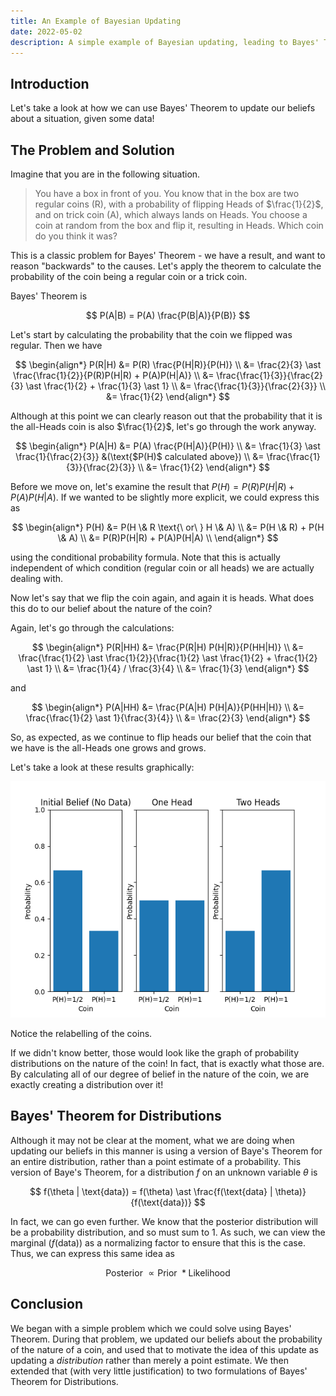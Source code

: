 ```yaml
---
title: An Example of Bayesian Updating
date: 2022-05-02
description: A simple example of Bayesian updating, leading to Bayes' Theorem for distributions
---
```


## Introduction

Let's take a look at how we can use Bayes' Theorem to update our beliefs about a situation, given some data!

## The Problem and Solution

Imagine that you are in the following situation.

> You have a box in front of you. You know that in the box are two regular coins (R), with a probability of flipping Heads of $\frac{1}{2}$, and on trick coin (A), which always lands on Heads. You choose a coin at random from the box and flip it, resulting in Heads. Which coin do you think it was?

This is a classic problem for Bayes' Theorem - we have a result, and want to reason "backwards" to the causes. Let's apply the theorem to calculate the probability of the coin being a regular coin or a trick coin.

Bayes' Theorem is

$$
P(A|B) = P(A) \frac{P(B|A)}{P(B)}
$$

Let's start by calculating the probability that the coin we flipped was regular. Then we have

$$
\begin{align*}
P(R|H) &= P(R) \frac{P(H|R)}{P(H)} \\
		&= \frac{2}{3} \ast \frac{\frac{1}{2}}{P(R)P(H|R) + P(A)P(H|A)} \\
		&= \frac{\frac{1}{3}}{\frac{2}{3} \ast \frac{1}{2} + \frac{1}{3} \ast 1} \\
		&= \frac{\frac{1}{3}}{\frac{2}{3}} \\
		&= \frac{1}{2}
\end{align*}
$$

Although at this point we can clearly reason out that the probability that it is the all-Heads coin is also $\frac{1}{2}$, let's go through the work anyway.

$$
\begin{align*}
P(A|H) &= P(A) \frac{P(H|A)}{P(H)} \\
		&= \frac{1}{3} \ast \frac{1}{\frac{2}{3}} &(\text{$P(H)$ calculated above}) \\
		&= \frac{\frac{1}{3}}{\frac{2}{3}} \\
		&= \frac{1}{2}
\end{align*}
$$

Before we move on, let's examine the result that $P(H) = P(R)P(H|R) + P(A)P(H|A)$. If we wanted to be slightly more explicit, we could express this as

$$
\begin{align*}
P(H) &= P(H \& R \text{\ or\ } H \& A) \\
	&= P(H \& R) + P(H \& A) \\
	&= P(R)P(H|R) + P(A)P(H|A) \\
\end{align*}
$$

using the conditional probability formula. Note that this is actually independent of which condition (regular coin or all heads) we are actually dealing with.

Now let's say that we flip the coin again, and again it is heads. What does this do to our belief about the nature of the coin?

Again, let's go through the calculations:

$$
\begin{align*}
P(R|HH) &= \frac{P(R|H) P(H|R)}{P(HH|H)} \\
		&= \frac{\frac{1}{2} \ast \frac{1}{2}}{\frac{1}{2} \ast \frac{1}{2} + \frac{1}{2} \ast 1} \\
		&= \frac{1}{4} / \frac{3}{4} \\
		&= \frac{1}{3}
\end{align*}
$$

and

$$
\begin{align*}
P(A|HH) &= \frac{P(A|H) P(H|A)}{P(HH|H)} \\
		&= \frac{\frac{1}{2} \ast 1}{\frac{3}{4}} \\
		&= \frac{2}{3}
\end{align*}
$$

So, as expected, as we continue to flip heads our belief that the coin that we have is the all-Heads one grows and grows.

Let's take a look at these results graphically:

![results](./resources/results_graph.png)

Notice the relabelling of the coins.

If we didn't know better, those would look like the graph of probability distributions on the nature of the coin! In fact, that is exactly what those are. By calculating all of our degree of belief in the nature of the coin, we are exactly creating a distribution over it!

## Bayes' Theorem for Distributions

Although it may not be clear at the moment, what we are doing when updating our beliefs in this manner is using a version of Baye's Theorem for an entire distribution, rather than a point estimate of a probability. This version of Baye's Theorem, for a distribution $f$ on an unknown variable $\theta$ is

$$
f(\theta | \text{data}) = f(\theta) \ast \frac{f(\text{data} | \theta)}{f(\text{data})}
$$

In fact, we can go even further. We know that the posterior distribution will be a probability distribution, and so must sum to 1. As such, we can view the marginal ($f(\text{data})$) as a normalizing factor to ensure that this is the case. Thus, we can express this same idea as

$$
\text{Posterior\ } \propto \text{Prior\ } \ast \text{Likelihood}
$$

## Conclusion

We began with a simple problem which we could solve using Bayes' Theorem. During that problem, we updated our beliefs about the probability of the nature of a coin, and used that to motivate the idea of this update as updating a _distribution_ rather than merely a point estimate. We then extended that (with very little justification) to two formulations of Bayes' Theorem for Distributions.
